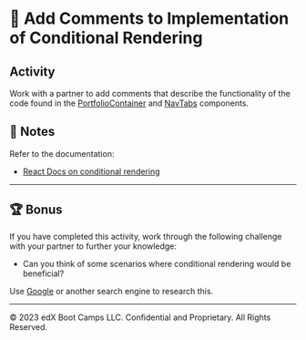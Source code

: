 # 📐 Add Comments to Implementation of Conditional Rendering
   
## Activity

Work with a partner to add comments that describe the functionality of the code found in the [PortfolioContainer](./Unsolved/src/components/PortfolioContainer.jsx) and [NavTabs](./Unsolved/src/components/NavTabs.jsx) components.

## 📝 Notes

Refer to the documentation: 

* [React Docs on conditional rendering](https://react.dev/learn/conditional-rendering)

---

## 🏆 Bonus

If you have completed this activity, work through the following challenge with your partner to further your knowledge:

* Can you think of some scenarios where conditional rendering would be beneficial?

Use [Google](https://www.google.com) or another search engine to research this.

---
© 2023 edX Boot Camps LLC. Confidential and Proprietary. All Rights Reserved.
